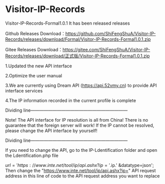 # Visitor-IP-Records

Visitor-IP-Records-Formal1.0.1 It has been released releases

Github Releases Download：https://github.com/ShiFengShuA/Visitor-IP-Records/releases/download/Formal/Visitor-IP-Records-Formal1.0.1.zip

Gitee Releases Download：https://gitee.com/ShiFengShuA/Visitor-IP-Records/releases/download/正式版/Visitor-IP-Records-Formal1.0.1.zip

1.Updated the new API interface

2.Optimize the user manual

3.We are currently using Dream API (https://api.52vmy.cn) to provide API interface services

4.The IP information recorded in the current profile is complete


Dividing line——————————————————————


Note! The API interface for IP resolution is all from China! There is no guarantee that the foreign server will work! If the IP cannot be resolved, please change the API interface by yourself!


Dividing line——————————————————————


If you need to change the API, go to the IP-Ldentification folder and open the Ldentification.php file

$url = 'https://www.inte.net/tool/ip/api.ashx?ip='.$ip.' &datatype=json'; Then change the "https://www.inte.net/tool/ip/api.ashx?ip=" API request address in this line of code to the API request address you want to replace
